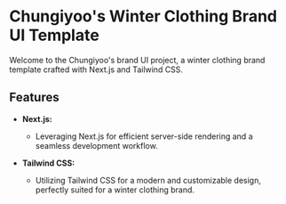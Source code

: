 # Chungiyoo's Winter Clothing Brand UI Template

Welcome to the Chungiyoo's brand UI project, a winter clothing brand template crafted with Next.js and Tailwind CSS.

## Features

- **Next.js:**
  - Leveraging Next.js for efficient server-side rendering and a seamless development workflow.

- **Tailwind CSS:**
  - Utilizing Tailwind CSS for a modern and customizable design, perfectly suited for a winter clothing brand.
